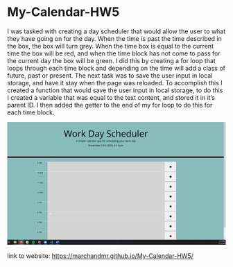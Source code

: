 # My-Calendar-HW5

I was tasked with creating a day scheduler that would allow the user to what they have going on for the day. When the time is past the time described in the box, the box will turn grey. When the time box is equal to the current time the box will be red, and when the time block has not come to pass for the current day the box will be green. I did this by creating a for loop that loops through each time block and depending on the time will add a class of future, past or present. 
The next task was to save the user input in local storage, and have it stay when the page was reloaded. To accomplish this I created a function that would save the user input in local storage, to do this I created a variable that was equal to the text content, and stored it in it’s parent ID. I then added the getter to the end of my for loop to do this for each time block.

![](Assets/pictures/screeshot.png)

link to website: https://marchandmr.github.io/My-Calendar-HW5/
